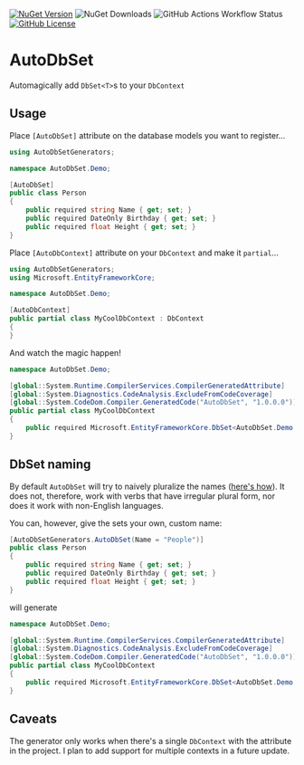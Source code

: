 [![NuGet Version](https://img.shields.io/nuget/v/Atulin.AutoDbSet?style=for-the-badge)](https://www.nuget.org/packages/Atulin.AutoDbSet/)
![NuGet Downloads](https://img.shields.io/nuget/dt/Atulin.AutoDbSet?style=for-the-badge)
![GitHub Actions Workflow Status](https://img.shields.io/github/actions/workflow/status/Atulin/AutoDbSet/nuget.yml?style=for-the-badge)
[![GitHub License](https://img.shields.io/github/license/Atulin/AutoDbSets?style=for-the-badge)](./LICENSE)

# AutoDbSet

Automagically add `DbSet<T>`s to your `DbContext`

## Usage

Place `[AutoDbSet]` attribute on the database models you want to register...

```cs
using AutoDbSetGenerators;

namespace AutoDbSet.Demo;

[AutoDbSet]
public class Person
{
    public required string Name { get; set; }
    public required DateOnly Birthday { get; set; }
    public required float Height { get; set; }
}
```

Place `[AutoDbContext]` attribute on your `DbContext` and make it `partial`...

```cs
using AutoDbSetGenerators;
using Microsoft.EntityFrameworkCore;

namespace AutoDbSet.Demo;

[AutoDbContext]
public partial class MyCoolDbContext : DbContext
{
}
```

And watch the magic happen!

```cs
namespace AutoDbSet.Demo;

[global::System.Runtime.CompilerServices.CompilerGeneratedAttribute]
[global::System.Diagnostics.CodeAnalysis.ExcludeFromCodeCoverage]
[global::System.CodeDom.Compiler.GeneratedCode("AutoDbSet", "1.0.0.0")]
public partial class MyCoolDbContext
{
    public required Microsoft.EntityFrameworkCore.DbSet<AutoDbSet.Demo.Person> Persons { get; init; }
}
```

## DbSet naming

By default `AutoDbSet` will try to naively pluralize the names ([here's how](./AutoDbSet/NameHelpers.cs)). It does not,
therefore, work with verbs that have irregular plural form, nor does it work with non-English languages.

You can, however, give the sets your own, custom name:

```cs
[AutoDbSetGenerators.AutoDbSet(Name = "People")]
public class Person
{
    public required string Name { get; set; }
    public required DateOnly Birthday { get; set; }
    public required float Height { get; set; }
}
```

will generate

```cs
namespace AutoDbSet.Demo;

[global::System.Runtime.CompilerServices.CompilerGeneratedAttribute]
[global::System.Diagnostics.CodeAnalysis.ExcludeFromCodeCoverage]
[global::System.CodeDom.Compiler.GeneratedCode("AutoDbSet", "1.0.0.0")]
public partial class MyCoolDbContext
{
    public required Microsoft.EntityFrameworkCore.DbSet<AutoDbSet.Demo.Person> People { get; init; }
}
```

## Caveats

The generator only works when there's a single `DbContext` with the attribute in the project.
I plan to add support for multiple contexts in a future update.